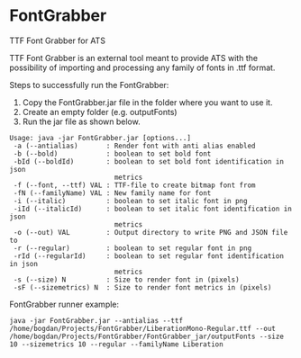 # FontGrabber
TTF Font Grabber for ATS


TTF Font Grabber is an external tool meant to provide ATS with the possibility of importing and processing any family of fonts in .ttf format.


Steps to successfully run the FontGrabber:

1. Copy the FontGrabber.jar file in the folder where you want to use it.
2. Create an empty folder (e.g. outputFonts)
3. Run the jar file as shown below.


```
Usage: java -jar FontGrabber.jar [options...]
 -a (--antialias)       : Render font with anti alias enabled
 -b (--bold)            : boolean to set bold font
 -bId (--boldId)        : boolean to set bold font identification in json
                          metrics
 -f (--font, --ttf) VAL : TTF-file to create bitmap font from
 -fN (--familyName) VAL : New family name for font
 -i (--italic)          : boolean to set italic font in png
 -iId (--italicId)      : boolean to set italic font identification in json
                          metrics
 -o (--out) VAL         : Output directory to write PNG and JSON file to
 -r (--regular)         : boolean to set regular font in png
 -rId (--regularId)     : boolean to set regular font identification in json
                          metrics
 -s (--size) N          : Size to render font in (pixels)
 -sF (--sizemetrics) N  : Size to render font metrics in (pixels)
 ```
 
 FontGrabber runner example:
 
 ```
 java -jar FontGrabber.jar --antialias --ttf /home/bogdan/Projects/FontGrabber/LiberationMono-Regular.ttf --out /home/bogdan/Projects/FontGrabber/FontGrabber_jar/outputFonts --size 10 --sizemetrics 10 --regular --familyName Liberation
```
